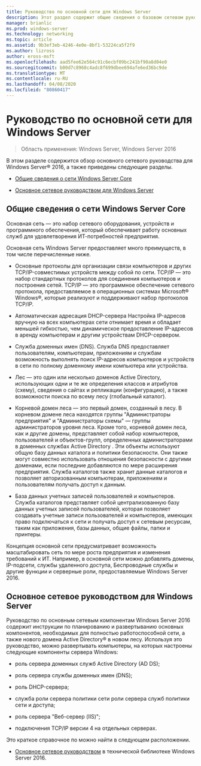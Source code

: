 ```yaml
---
title: Руководство по основной сети для Windows Server
description: Этот раздел содержит общие сведения о базовом сетевом руководстве, которое позволяет планировать и развертывать основные компоненты, необходимые для полностью работоспособной сети, а также новый домен Active Directory в новом лесу с Windows Server 2016.
manager: brianlic
ms.prod: windows-server
ms.technology: networking
ms.topic: article
ms.assetid: 9b3ef3eb-4246-4e0e-8bf1-53224ca5f2f9
ms.author: lizross
author: eross-msft
ms.openlocfilehash: aad5fee62e564c91c6ecbf09bc241bf90a8d04e0
ms.sourcegitcommit: b00d7c8968c4adc8f699dbee694afe6ed36bc9de
ms.translationtype: MT
ms.contentlocale: ru-RU
ms.lasthandoff: 04/08/2020
ms.locfileid: "80860417"
---
```

# <a name="core-network-guidance-for-windows-server"></a>Руководство по основной сети для Windows Server

>Область применения: Windows Server, Windows Server 2016

В этом разделе содержится обзор основного сетевого руководства для Windows Server&reg; 2016, а также приведены следующие разделы.  
  
-   [Общие сведения о сети Windows Server Core](#bkmk_intro)  
  
-   [Основное сетевое руководством для Windows Server](#bkmk_core)  
  
## <a name="introduction-to-the-windows-server-core-network"></a><a name="bkmk_intro"></a>Общие сведения о сети Windows Server Core

Основная сеть — это набор сетевого оборудования, устройств и программного обеспечения, который обеспечивает работу основных служб для удовлетворения ИТ-потребностей предприятия.

Основная сеть Windows Server предоставляет много преимуществ, в том числе перечисленные ниже.

- Основные протоколы для организации связи компьютеров и других TCP/IP-совместимых устройств между собой по сети. TCP/IP — это набор стандартных протоколов для соединения компьютеров и построения сетей. TCP/IP — это программное обеспечение сетевого протокола, предоставляемое в операционных системах Microsoft&reg; Windows&reg;, которые реализуют и поддерживают набор протоколов TCP/IP.

- Автоматическая адресация DHCP-сервера Настройка IP-адресов вручную на всех компьютерах сети отнимает время и обладает меньшей гибкостью, чем динамическое предоставление IP-адресов в аренду компьютерам и другим устройствам DHCP-сервером.

- Служба доменных имен (DNS). Служба DNS предоставляет пользователям, компьютерам, приложениям и службам возможность выполнять поиск IP-адресов компьютеров и устройств в сети по полному доменному имени компьютера или устройства.

- Лес — это один или несколько доменов Active Directory, использующих одни и те же определения классов и атрибутов (схему), сведения о сайтах и репликации (конфигурацию), а также возможности поиска по всему лесу (глобальный каталог).

- Корневой домен леса — это первый домен, созданный в лесу. В корневом домене леса находятся группы "Администраторы предприятия" и "Администраторы схемы" — группы администраторов уровня леса. Кроме того, корневой домен леса, как и другие домены, представляет собой набор компьютеров, пользователей и объектов-групп, определенных администраторами в доменных службах Active Directory . Эти объекты используют общую базу данных каталога и политики безопасности. Они также могут совместно использовать отношения безопасности с другими доменами, если последние добавляются по мере расширения предприятия. Служба каталогов также хранит данные каталогов и позволяет авторизованным компьютерам, приложениям и пользователям получать доступ к данным.

- База данных учетных записей пользователей и компьютеров. Служба каталогов представляет собой централизованную базу данных учетных записей пользователей, которая позволяет создавать учетные записи пользователей и компьютеров, имеющих право подключаться к сети и получать доступ к сетевым ресурсам, таким как приложения, базы данных, общие файлы, папки и принтеры.

Концепция основной сети предусматривает возможность масштабировать сеть по мере роста предприятия и изменения требований к ИТ. Например, в основной сети можно добавлять домены, IP-подсети, службы удаленного доступа, Беспроводные службы и другие функции и серверные роли, предоставляемые Windows Server 2016.

## <a name="core-network-guide-for-windows-server"></a><a name="bkmk_core"></a>Основное сетевое руководством для Windows Server

Руководство по основным сетевым компонентам Windows Server 2016 содержит инструкции по планированию и развертыванию основных компонентов, необходимых для полностью работоспособной сети, а также нового домена Active Directory&reg; в новом лесу. Используя это руководство, можно развертывать компьютеры, на которых настроены следующие компоненты сервера Windows:

- роль сервера доменных служб Active Directory (AD DS);

- роль сервера службы доменных имен (DNS);

- роль DHCP-сервера;

- служба роли сервера политики сети роли сервера служб политики сети и доступа;

- роль сервера "Веб-сервер (IIS)";

- подключения TCP/IP версии 4 на отдельных серверах.

Это краткое справочное по можно найти в следующем расположении.

- [Основное сетевое руководством](../core-network-guide/Core-Network-Guide.md) в технической библиотеке Windows Server 2016.
  


